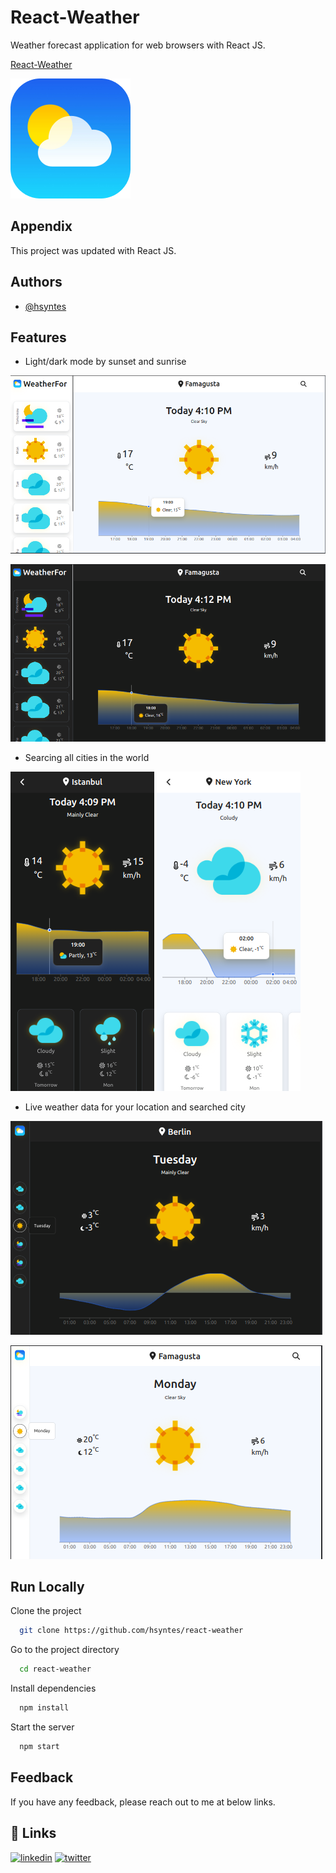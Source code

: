# React-Weather

Weather forecast application for web browsers with React JS.

[React-Weather](https://weatherfor.netlify.app)

![logo](/public/logo192.png)

## Appendix

This project was updated with React JS.

## Authors

- [@hsyntes](https://www.github.com/hsyntes)

## Features

- Light/dark mode by sunset and sunrise

![App Screenshot](./src/screenshots/desktop-view-light.png)

![App Screenshot](./src/screenshots/desktop-view-dark.png)

- Searcing all cities in the world

![App Screenshot](./src/screenshots/mobile-view-dark-search.png) ![App Screenshot](./src/screenshots/mobile-view-light-search.png)

- Live weather data for your location and searched city

![App Screenshot](./src/screenshots/tablet-view-dark.png)

![App Screenshot](./src/screenshots/tablet-view-light.png)

## Run Locally

Clone the project

```bash
  git clone https://github.com/hsyntes/react-weather
```

Go to the project directory

```bash
  cd react-weather
```

Install dependencies

```bash
  npm install
```

Start the server

```bash
  npm start
```

## Feedback

If you have any feedback, please reach out to me at below links.

## 🔗 Links

[![linkedin](https://img.shields.io/badge/linkedin-0A66C2?style=for-the-badge&logo=linkedin&logoColor=white)](https://www.linkedin.com/in/hsyntes)
[![twitter](https://img.shields.io/badge/twitter-1DA1F2?style=for-the-badge&logo=twitter&logoColor=white)](https://twitter.com/hsyntes)
